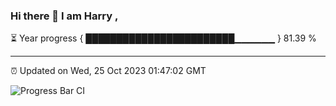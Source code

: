 ### Hi there 👋 I am Harry , 

⏳ Year progress { ████████████████████████▁▁▁▁▁▁ } 81.39 %

---

⏰ Updated on Wed, 25 Oct 2023 01:47:02 GMT

![Progress Bar CI](https://github.com/duykhang68/duykhang68/workflows/Progress%20Bar%20CI/badge.svg)
